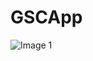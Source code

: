 # GSCApp
![Image 1](https://user-images.githubusercontent.com/92329310/155891491-0f2cd4b1-8564-47eb-a118-f5e1a7e5b78d.png)
